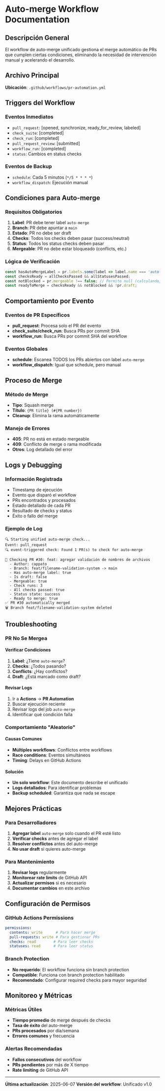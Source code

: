 # Auto-merge Workflow Documentation

## Descripción General

El workflow de auto-merge unificado gestiona el merge automático de PRs que cumplen ciertas condiciones, eliminando la necesidad de intervención manual y acelerando el desarrollo.

## Archivo Principal

**Ubicación**: `.github/workflows/pr-automation.yml`

## Triggers del Workflow

### Eventos Inmediatos
- `pull_request`: [opened, synchronize, ready_for_review, labeled]
- `check_suite`: [completed]
- `check_run`: [completed]
- `pull_request_review`: [submitted]
- `workflow_run`: [completed]
- `status`: Cambios en status checks

### Eventos de Backup
- `schedule`: Cada 5 minutos (`*/5 * * * *`)
- `workflow_dispatch`: Ejecución manual

## Condiciones para Auto-merge

### Requisitos Obligatorios
1. **Label**: PR debe tener label `auto-merge`
2. **Branch**: PR debe apuntar a `main`
3. **Estado**: PR no debe ser draft
4. **Checks**: Todos los checks deben pasar (success/neutral)
5. **Status**: Todos los status checks deben pasar
6. **Mergeable**: PR no debe estar bloqueado (conflicts, etc.)

### Lógica de Verificación
```javascript
const hasAutoMergeLabel = pr.labels.some(label => label.name === 'auto-merge');
const checksReady = allChecksPassed && allStatusesPassed;
const notBlocked = pr.mergeable !== false; // Permite null (calculando)
const readyToMerge = checksReady && notBlocked && !pr.draft;
```

## Comportamiento por Evento

### Eventos de PR Específicos
- **pull_request**: Procesa solo el PR del evento
- **check_suite/check_run**: Busca PRs por commit SHA
- **workflow_run**: Busca PRs por commit SHA del workflow

### Eventos Globales
- **schedule**: Escanea TODOS los PRs abiertos con label `auto-merge`
- **workflow_dispatch**: Igual que schedule, pero manual

## Proceso de Merge

### Método de Merge
- **Tipo**: Squash merge
- **Título**: `{PR title} (#{PR number})`
- **Cleanup**: Elimina la rama automáticamente

### Manejo de Errores
- **405**: PR no está en estado mergeable
- **409**: Conflicto de merge o rama modificada
- **Otros**: Log detallado del error

## Logs y Debugging

### Información Registrada
- Timestamp de ejecución
- Evento que disparó el workflow
- PRs encontrados y procesados
- Estado detallado de cada PR
- Resultado de checks y status
- Éxito o fallo del merge

### Ejemplo de Log
```
🔍 Starting unified auto-merge check...
Event: pull_request
🔍 event-triggered check: Found 1 PR(s) to check for auto-merge

🔄 Checking PR #30: feat: agregar validación de nombres de archivos
  - Author: cappato
  - Branch: feat/filename-validation-system -> main
  - Has auto-merge label: true
  - Is draft: false
  - Mergeable: true
  - Check runs: 3
  - All checks passed: true
  - Status state: success
  - Ready to merge: true
✅ PR #30 automatically merged
🗑️ Branch feat/filename-validation-system deleted
```

## Troubleshooting

### PR No Se Mergea

#### Verificar Condiciones
1. **Label**: ¿Tiene `auto-merge`?
2. **Checks**: ¿Todos pasando?
3. **Conflicts**: ¿Hay conflictos?
4. **Draft**: ¿Está marcado como draft?

#### Revisar Logs
1. Ir a **Actions** → **PR Automation**
2. Buscar ejecución reciente
3. Revisar logs del job `auto-merge`
4. Identificar qué condición falla

### Comportamiento "Aleatorio"

#### Causas Comunes
- **Múltiples workflows**: Conflictos entre workflows
- **Race conditions**: Eventos simultáneos
- **Timing**: Delays en GitHub Actions

#### Solución
- **Un solo workflow**: Este documento describe el unificado
- **Logs detallados**: Para identificar problemas
- **Backup scheduled**: Garantiza que nada se escape

## Mejores Prácticas

### Para Desarrolladores
1. **Agregar label** `auto-merge` solo cuando el PR esté listo
2. **Verificar checks** antes de agregar el label
3. **Resolver conflictos** antes del auto-merge
4. **No usar draft** si quieres auto-merge

### Para Mantenimiento
1. **Revisar logs** regularmente
2. **Monitorear rate limits** de GitHub API
3. **Actualizar permisos** si es necesario
4. **Documentar cambios** en este archivo

## Configuración de Permisos

### GitHub Actions Permissions
```yaml
permissions:
  contents: write      # Para hacer merge
  pull-requests: write # Para gestionar PRs
  checks: read        # Para leer checks
  statuses: read      # Para leer status
```

### Branch Protection
- **No requerido**: El workflow funciona sin branch protection
- **Compatible**: Funciona con branch protection habilitado
- **Recomendado**: Configurar required checks para mayor seguridad

## Monitoreo y Métricas

### Métricas Útiles
- **Tiempo promedio** de merge después de checks
- **Tasa de éxito** del auto-merge
- **PRs procesados** por día/semana
- **Errores comunes** y frecuencia

### Alertas Recomendadas
- **Fallos consecutivos** del workflow
- **PRs pendientes** por más de X tiempo
- **Rate limiting** de GitHub API

---

**Última actualización**: 2025-06-07
**Versión del workflow**: Unificado v1.0
